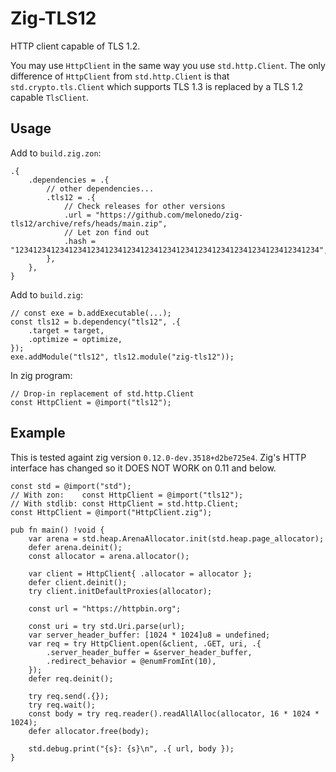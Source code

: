 # Zig-TLS12

HTTP client capable of TLS 1.2.

You may use `HttpClient` in the same way you use `std.http.Client`.
The only difference of `HttpClient` from `std.http.Client` is that `std.crypto.tls.Client` which supports TLS 1.3 is replaced by a TLS 1.2 capable `TlsClient`.

## Usage

Add to `build.zig.zon`:
```zig
.{
    .dependencies = .{
        // other dependencies...
        .tls12 = .{
            // Check releases for other versions
            .url = "https://github.com/melonedo/zig-tls12/archive/refs/heads/main.zip",
            // Let zon find out
            .hash = "12341234123412341234123412341234123412341234123412341234123412341234",
        },
    },
}
```

Add to `build.zig`:
```zig
// const exe = b.addExecutable(...);
const tls12 = b.dependency("tls12", .{
    .target = target,
    .optimize = optimize,
});
exe.addModule("tls12", tls12.module("zig-tls12"));
```

In zig program:
```zig
// Drop-in replacement of std.http.Client
const HttpClient = @import("tls12");
```

## Example

This is tested againt zig version `0.12.0-dev.3518+d2be725e4`. Zig's HTTP interface has changed so it DOES NOT WORK on 0.11 and below.

```zig
const std = @import("std");
// With zon:    const HttpClient = @import("tls12");
// With stdlib: const HttpClient = std.http.Client;
const HttpClient = @import("HttpClient.zig");

pub fn main() !void {
    var arena = std.heap.ArenaAllocator.init(std.heap.page_allocator);
    defer arena.deinit();
    const allocator = arena.allocator();

    var client = HttpClient{ .allocator = allocator };
    defer client.deinit();
    try client.initDefaultProxies(allocator);

    const url = "https://httpbin.org";

    const uri = try std.Uri.parse(url);
    var server_header_buffer: [1024 * 1024]u8 = undefined;
    var req = try HttpClient.open(&client, .GET, uri, .{
        .server_header_buffer = &server_header_buffer,
        .redirect_behavior = @enumFromInt(10),
    });
    defer req.deinit();

    try req.send(.{});
    try req.wait();
    const body = try req.reader().readAllAlloc(allocator, 16 * 1024 * 1024);
    defer allocator.free(body);

    std.debug.print("{s}: {s}\n", .{ url, body });
}
```
